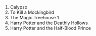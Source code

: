 1. Calypso
2. To Kill a Mockingbird
3. The Magic Treehouse 1
4. Harry Potter and the Deathly Hollows
5. Harry Potter and the Half-Blood Prince